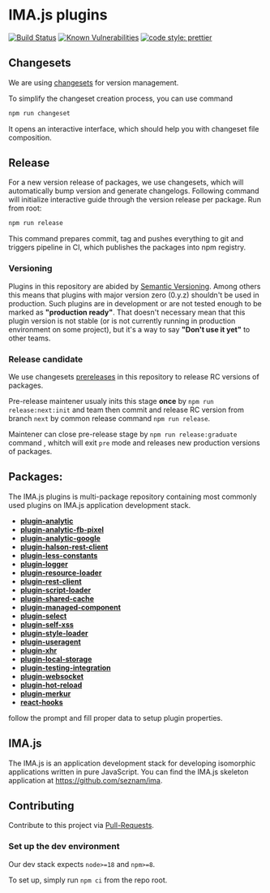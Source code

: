 # IMA.js plugins


[![Build Status](https://travis-ci.com/seznam/IMA.js-plugins.svg?branch=master)](https://travis-ci.com/seznam/IMA.js-plugins)
[![Known Vulnerabilities](https://snyk.io/test/github/seznam/IMA.js-plugins/badge.svg)](https://snyk.io/test/github/seznam/IMA.js-plugins)
[![code style: prettier](https://img.shields.io/badge/code_style-prettier-ff69b4.svg?style=flat-square)](https://github.com/prettier/prettier)


## Changesets

We are using [changesets](https://github.com/changesets/changesets/blob/main/docs/common-questions.md) for version management.

To simplify the changeset creation process, you can use command

```bash
npm run changeset
```

It opens an interactive interface, which should help you with changeset file composition.

## Release
For a new version release of packages, we use changesets, which will automatically bump version and generate changelogs. Following command will initialize interactive guide through the version release per package. Run from root:

```bash
npm run release
```

This command prepares commit, tag and pushes everything to git and triggers pipeline in CI, which publishes the packages into npm registry.

### Versioning
Plugins in this repository are abided by [Semantic Versioning](https://semver.org/).
Among others this means that plugins with major version zero (0.y.z) shouldn't be used in production.
Such plugins are in development or are not tested enough to be marked as **"production ready"**.
That doesn't necessary mean that this plugin version is not stable (or is not currently running in production environment on some project), but it's a way to say **"Don't use it yet"** to other teams.

### Release candidate
We use changesets [prereleases](https://github.com/changesets/changesets/blob/main/docs/prereleases.md) in this repository to release RC versions of packages.

Pre-release maintener usualy inits this stage **once** by `npm run release:next:init` and team then commit and release RC version from branch `next` by common release command `npm run release`.

Maintener can close pre-release stage by `npm run release:graduate` command , whitch will exit `pre` mode and releases new production versions of packages.


## Packages:
The IMA.js plugins is multi-package repository containing most commonly used plugins on IMA.js application development stack.

- [**plugin-analytic**](packages/plugin-analytic)
- [**plugin-analytic-fb-pixel**](packages/plugin-analytic-fb-pixel)
- [**plugin-analytic-google**](packages/plugin-analytic-google)
- [**plugin-halson-rest-client**](packages/plugin-halson-rest-client)
- [**plugin-less-constants**](packages/plugin-less-constants)
- [**plugin-logger**](packages/plugin-logger)
- [**plugin-resource-loader**](packages/plugin-resource-loader)
- [**plugin-rest-client**](packages/plugin-rest-client)
- [**plugin-script-loader**](packages/plugin-script-loader)
- [**plugin-shared-cache**](packages/plugin-shared-cache)
- [**plugin-managed-component**](packages/plugin-managed-component)
- [**plugin-select**](packages/plugin-select)
- [**plugin-self-xss**](packages/plugin-self-xss)
- [**plugin-style-loader**](packages/plugin-style-loader)
- [**plugin-useragent**](packages/plugin-useragent)
- [**plugin-xhr**](packages/plugin-xhr)
- [**plugin-local-storage**](packages/plugin-local-storage)
- [**plugin-testing-integration**](packages/plugin-testing-integration)
- [**plugin-websocket**](packages/plugin-websocket)
- [**plugin-hot-reload**](packages/plugin-hot-reload)
- [**plugin-merkur**](packages/plugin-merkur)
- [**react-hooks**](packages/react-hooks)

follow the prompt and fill proper data to setup plugin properties.

## IMA.js
The IMA.js is an application development stack for developing isomorphic applications written in pure JavaScript. You can find the IMA.js skeleton application at https://github.com/seznam/ima.

## Contributing
Contribute to this project via [Pull-Requests](https://github.com/seznam/IMA.js-plugins/pulls).

### Set up the dev environment

Our dev stack expects `node>=18` and `npm>=8`.

To set up, simply run `npm ci` from the repo root.
